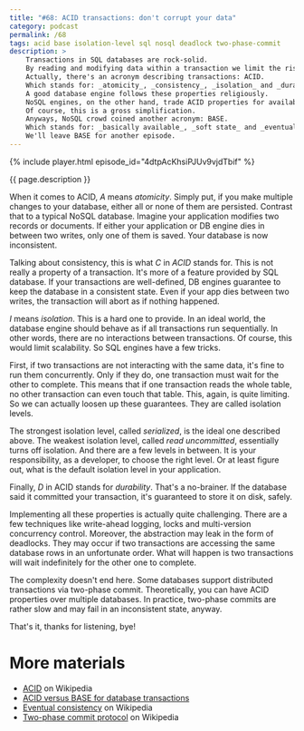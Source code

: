 ```yaml
---
title: "#68: ACID transactions: don't corrupt your data"
category: podcast
permalink: /68
tags: acid base isolation-level sql nosql deadlock two-phase-commit
description: >
    Transactions in SQL databases are rock-solid.
    By reading and modifying data within a transaction we limit the risk of data corruption.
    Actually, there's an acronym describing transactions: ACID.
    Which stands for: _atomicity_, _consistency_, _isolation_ and _durability_.
    A good database engine follows these properties religiously.
    NoSQL engines, on the other hand, trade ACID properties for availability or speed.
    Of course, this is a gross simplification.
    Anyways, NoSQL crowd coined another acronym: BASE.
    Which stands for: _basically available_, _soft state_ and _eventually consistent_.
    We'll leave BASE for another episode.
---
```


{% include player.html episode_id="4dtpAcKhsiPJUv9vjdTbif" %}

{{ page.description }}

When it comes to ACID, _A_ means _atomicity_.
Simply put, if you make multiple changes to your database, either all or none of them are persisted.
Contrast that to a typical NoSQL database.
Imagine your application modifies two records or documents.
If either your application or DB engine dies in between two writes, only one of them is saved.
Your database is now inconsistent.

Talking about consistency, this is what _C_ in _ACID_ stands for.
This is not really a property of a transaction.
It's more of a feature provided by SQL database.
If your transactions are well-defined, DB engines guarantee to keep the database in a consistent state.
Even if your app dies between two writes, the transaction will abort as if nothing happened.

_I_ means _isolation_.
This is a hard one to provide.
In an ideal world, the database engine should behave as if all transactions run sequentially.
In other words, there are no interactions between transactions.
Of course, this would limit scalability.
So SQL engines have a few tricks.

First, if two transactions are not interacting with the same data, it's fine to run them concurrently.
Only if they do, one transaction must wait for the other to complete.
This means that if one transaction reads the whole table, no other transaction can even touch that table.
This, again, is quite limiting.
So we can actually loosen up these guarantees.
They are called isolation levels.

The strongest isolation level, called _serialized_, is the ideal one described above.
The weakest isolation level, called _read uncommitted_, essentially turns off isolation.
And there are a few levels in between.
It is your responsibility, as a developer, to choose the right level.
Or at least figure out, what is the default isolation level in your application.

Finally, _D_ in ACID stands for _durability_.
That's a no-brainer.
If the database said it committed your transaction, it's guaranteed to store it on disk, safely.

Implementing all these properties is actually quite challenging.
There are a few techniques like write-ahead logging, locks and multi-version concurrency control.
Moreover, the abstraction may leak in the form of deadlocks.
They may occur if two transactions are accessing the same database rows in an unfortunate order.
What will happen is two transactions will wait indefinitely for the other one to complete.

The complexity doesn't end here.
Some databases support distributed transactions via two-phase commit.
Theoretically, you can have ACID properties over multiple databases.
In practice, two-phase commits are rather slow and may fail in an inconsistent state, anyway.

That's it, thanks for listening, bye!

# More materials

* [ACID](https://en.wikipedia.org/wiki/ACID) on Wikipedia
* [ACID versus BASE for database transactions](https://www.johndcook.com/blog/2009/07/06/brewer-cap-theorem-base/)
* [Eventual consistency](https://en.wikipedia.org/wiki/Eventual_consistency) on Wikipedia
* [Two-phase commit protocol](https://en.wikipedia.org/wiki/Two-phase_commit_protocol) on Wikipedia
